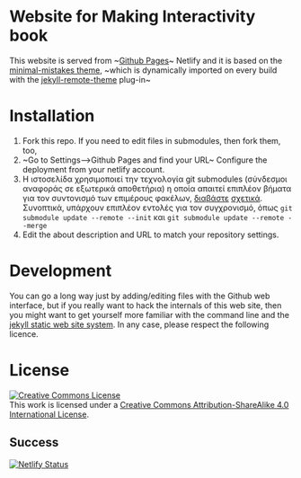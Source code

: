 # Website for Making Interactivity book

This website is served from ~[Github Pages](https://pages.github.com/)~ Netlify and it is based on the [minimal-mistakes theme](https://github.com/mmistakes/minimal-mistakes), ~which is dynamically imported on every build with the [jekyll-remote-theme](https://github.com/benbalter/jekyll-remote-theme) plug-in~

# Installation

1. Fork this repo. If you need to edit files in submodules, then fork them, too,
2. ~Go to Settings-->Github Pages and find your URL~ Configure the deployment from your netlify account.
3. Η ιστοσελίδα χρησιμοποιεί την τεχνολογία git submodules (σύνδεσμοι αναφοράς σε εξωτερικά αποθετήρια) η οποία απαιτεί επιπλέον βήματα για τον συντονισμό των επιμέρους φακέλων, [διαβάστε](https://github.blog/2016-02-01-working-with-submodules/) [σχετικά](https://www.atlassian.com/git/tutorials/git-submodule). Συνοπτικά, υπάρχουν επιπλέον εντολές για τον συγχρονισμό, όπως `git submodule update --remote --init` και `git submodule update --remote --merge`
4. Edit the about description and URL to match your repository settings.

# Development

You can go a long way just by adding/editing files with the Github web interface, but if you really want to hack the internals of this web site, then you might want to get yourself more familiar with the command line and the [jekyll static web site system](https://jekyllrb.com/). In any case, please respect the following licence.

# License

<a rel="license" href="http://creativecommons.org/licenses/by-sa/4.0/"><img alt="Creative Commons License" style="border-width:0" src="https://i.creativecommons.org/l/by-sa/4.0/80x15.png" /></a><br />This work is licensed under a <a rel="license" href="http://creativecommons.org/licenses/by-sa/4.0/">Creative Commons Attribution-ShareAlike 4.0 International License</a>.

## Success
[![Netlify Status](https://api.netlify.com/api/v1/badges/8d08f7ed-402a-4692-b5a2-12642bd2907c/deploy-status)](https://app.netlify.com/sites/p13giag/deploys)
